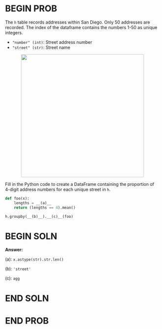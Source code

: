 # BEGIN PROB

The `h` table records addresses within San Diego. Only 50 addresses are recorded. The index of the dataframe contains the numbers 1-50 as unique integers.

- `"number" (int)`: Street address number
- `"street" (str)`: Street name

<center><img src="../assets/images/disc03/h.png" width=400></center>

Fill in the Python code to create a DataFrame containing the proportion of 4-digit address numbers for each unique street in `h`.

```python
def foo(x):
    lengths = __(a)__
    return (lengths == 4).mean()

h.groupby(__(b)__).__(c)__(foo)
```

# BEGIN SOLN

**Answer:** 

(a): `x.astype(str).str.len()`

(b): `'street'`

(c): `agg`

# END SOLN


# END PROB
